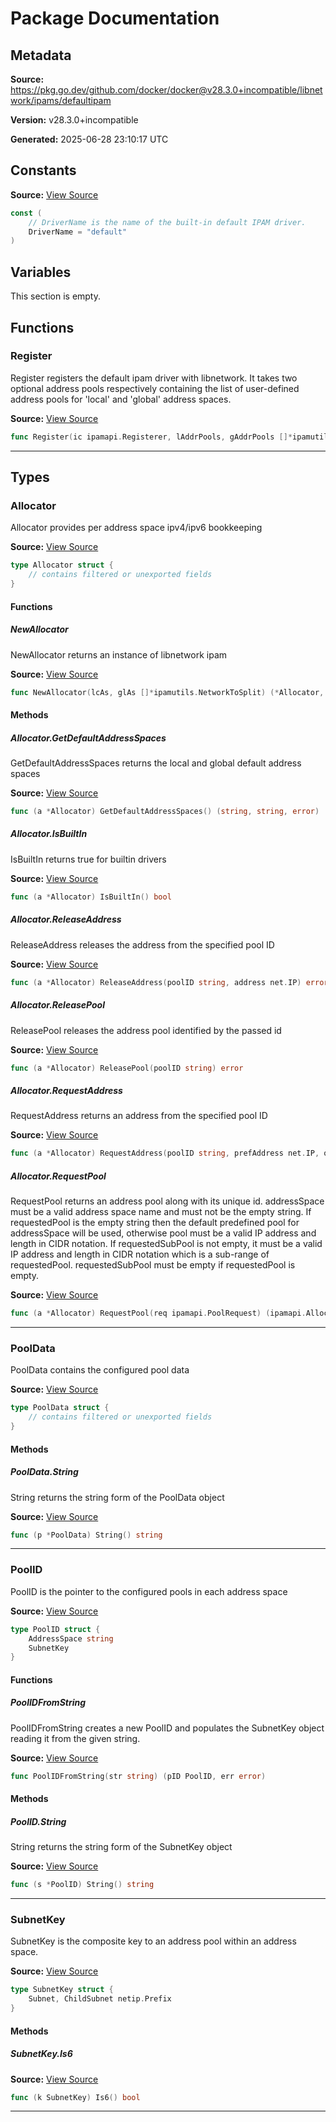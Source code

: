 # Package Documentation

## Metadata

**Source:** https://pkg.go.dev/github.com/docker/docker@v28.3.0+incompatible/libnetwork/ipams/defaultipam

**Version:** v28.3.0+incompatible

**Generated:** 2025-06-28 23:10:17 UTC

## Constants

**Source:** [View Source](https://github.com/docker/docker/blob/v28.3.0/libnetwork/ipams/defaultipam/allocator.go#L18)

```go
const (
	// DriverName is the name of the built-in default IPAM driver.
	DriverName = "default"
)
```

## Variables

This section is empty.

## Functions

### Register

Register registers the default ipam driver with libnetwork. It takes
two optional address pools respectively containing the list of user-defined
address pools for 'local' and 'global' address spaces.

**Source:** [View Source](https://github.com/docker/docker/blob/v28.3.0/libnetwork/ipams/defaultipam/allocator.go#L29)  

```go
func Register(ic ipamapi.Registerer, lAddrPools, gAddrPools []*ipamutils.NetworkToSplit) error
```

---

## Types

### Allocator

Allocator provides per address space ipv4/ipv6 bookkeeping

**Source:** [View Source](https://github.com/docker/docker/blob/v28.3.0/libnetwork/ipams/defaultipam/allocator.go#L45)  

```go
type Allocator struct {
	// contains filtered or unexported fields
}
```

#### Functions

##### NewAllocator

NewAllocator returns an instance of libnetwork ipam

**Source:** [View Source](https://github.com/docker/docker/blob/v28.3.0/libnetwork/ipams/defaultipam/allocator.go#L51)  

```go
func NewAllocator(lcAs, glAs []*ipamutils.NetworkToSplit) (*Allocator, error)
```

#### Methods

##### Allocator.GetDefaultAddressSpaces

GetDefaultAddressSpaces returns the local and global default address spaces

**Source:** [View Source](https://github.com/docker/docker/blob/v28.3.0/libnetwork/ipams/defaultipam/allocator.go#L111)  

```go
func (a *Allocator) GetDefaultAddressSpaces() (string, string, error)
```

##### Allocator.IsBuiltIn

IsBuiltIn returns true for builtin drivers

**Source:** [View Source](https://github.com/docker/docker/blob/v28.3.0/libnetwork/ipams/defaultipam/allocator.go#L316)  

```go
func (a *Allocator) IsBuiltIn() bool
```

##### Allocator.ReleaseAddress

ReleaseAddress releases the address from the specified pool ID

**Source:** [View Source](https://github.com/docker/docker/blob/v28.3.0/libnetwork/ipams/defaultipam/allocator.go#L264)  

```go
func (a *Allocator) ReleaseAddress(poolID string, address net.IP) error
```

##### Allocator.ReleasePool

ReleasePool releases the address pool identified by the passed id

**Source:** [View Source](https://github.com/docker/docker/blob/v28.3.0/libnetwork/ipams/defaultipam/allocator.go#L179)  

```go
func (a *Allocator) ReleasePool(poolID string) error
```

##### Allocator.RequestAddress

RequestAddress returns an address from the specified pool ID

**Source:** [View Source](https://github.com/docker/docker/blob/v28.3.0/libnetwork/ipams/defaultipam/allocator.go#L234)  

```go
func (a *Allocator) RequestAddress(poolID string, prefAddress net.IP, opts map[string]string) (*net.IPNet, map[string]string, error)
```

##### Allocator.RequestPool

RequestPool returns an address pool along with its unique id.
addressSpace must be a valid address space name and must not be the empty string.
If requestedPool is the empty string then the default predefined pool for addressSpace will be used, otherwise pool must be a valid IP address and length in CIDR notation.
If requestedSubPool is not empty, it must be a valid IP address and length in CIDR notation which is a sub-range of requestedPool.
requestedSubPool must be empty if requestedPool is empty.

**Source:** [View Source](https://github.com/docker/docker/blob/v28.3.0/libnetwork/ipams/defaultipam/allocator.go#L120)  

```go
func (a *Allocator) RequestPool(req ipamapi.PoolRequest) (ipamapi.AllocatedPool, error)
```

---

### PoolData

PoolData contains the configured pool data

**Source:** [View Source](https://github.com/docker/docker/blob/v28.3.0/libnetwork/ipams/defaultipam/structures.go#L19)  

```go
type PoolData struct {
	// contains filtered or unexported fields
}
```

#### Methods

##### PoolData.String

String returns the string form of the PoolData object

**Source:** [View Source](https://github.com/docker/docker/blob/v28.3.0/libnetwork/ipams/defaultipam/structures.go#L72)  

```go
func (p *PoolData) String() string
```

---

### PoolID

PoolID is the pointer to the configured pools in each address space

**Source:** [View Source](https://github.com/docker/docker/blob/v28.3.0/libnetwork/ipams/defaultipam/structures.go#L13)  

```go
type PoolID struct {
	AddressSpace string
	SubnetKey
}
```

#### Functions

##### PoolIDFromString

PoolIDFromString creates a new PoolID and populates the SubnetKey object
reading it from the given string.

**Source:** [View Source](https://github.com/docker/docker/blob/v28.3.0/libnetwork/ipams/defaultipam/structures.go#L38)  

```go
func PoolIDFromString(str string) (pID PoolID, err error)
```

#### Methods

##### PoolID.String

String returns the string form of the SubnetKey object

**Source:** [View Source](https://github.com/docker/docker/blob/v28.3.0/libnetwork/ipams/defaultipam/structures.go#L63)  

```go
func (s *PoolID) String() string
```

---

### SubnetKey

SubnetKey is the composite key to an address pool within an address space.

**Source:** [View Source](https://github.com/docker/docker/blob/v28.3.0/libnetwork/ipams/defaultipam/structures.go#L28)  

```go
type SubnetKey struct {
	Subnet, ChildSubnet netip.Prefix
}
```

#### Methods

##### SubnetKey.Is6

**Source:** [View Source](https://github.com/docker/docker/blob/v28.3.0/libnetwork/ipams/defaultipam/structures.go#L32)  

```go
func (k SubnetKey) Is6() bool
```

---

